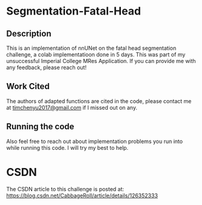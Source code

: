 # Segmentation-Fatal-Head
## Description
This is an implementation of nnUNet on the fatal head segmentation challenge, a colab implementatioon done in 5 days. 
This was part of my unsuccessful Imperial College MRes Application. If you can provide me with any feedback, please reach out!

## Work Cited
The authors of adapted functions are cited in the code, please contact me at timchenyu2017@gmail.com if I missed out on any.

## Running the code
Also feel free to reach out about implementation problems you run into while running this code. I will try my best to help.

# CSDN
The CSDN article to this challenge is posted at: https://blog.csdn.net/CabbageRoll/article/details/126352333
